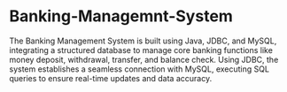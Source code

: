 # Banking-Managemnt-System

The Banking Management System is built using Java, JDBC, and MySQL, integrating a structured database to manage core banking functions like money deposit, withdrawal, transfer, and balance check. Using JDBC, the system establishes a seamless connection with MySQL, executing SQL queries to ensure real-time updates and data accuracy.
